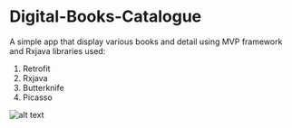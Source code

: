# Digital-Books-Catalogue
A simple app that display various books and detail using MVP framework and Rxjava
libraries used:
1. Retrofit
2. Rxjava
3. Butterknife
4. Picasso

![alt text](https://imgur.com/bO4Fgmo)
